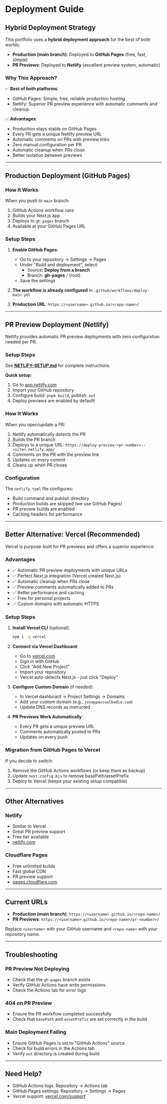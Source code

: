 # Deployment Guide

## Hybrid Deployment Strategy

This portfolio uses a **hybrid deployment approach** for the best of both worlds:

- **Production (main branch)**: Deployed to **GitHub Pages** (free, fast, simple)
- **PR Previews**: Deployed to **Netlify** (excellent preview system, automatic)

### Why This Approach?

✅ **Best of both platforms**:
- GitHub Pages: Simple, free, reliable production hosting
- Netlify: Superior PR preview experience with automatic comments and cleanup

✅ **Advantages**:
- Production stays stable on GitHub Pages
- Every PR gets a unique Netlify preview URL
- Automatic comments on PRs with preview links
- Zero manual configuration per PR
- Automatic cleanup when PRs close
- Better isolation between previews

---

## Production Deployment (GitHub Pages)

### How It Works

When you push to `main` branch:
1. GitHub Actions workflow runs
2. Builds your Next.js app
3. Deploys to `gh-pages` branch
4. Available at your GitHub Pages URL

### Setup Steps

1. **Enable GitHub Pages**:
   - Go to your repository → Settings → Pages
   - Under "Build and deployment", select:
     - Source: **Deploy from a branch**
     - Branch: **gh-pages** / (root)
   - Save the settings

2. **The workflow is already configured** in `.github/workflows/deploy-main.yml`

3. **Production URL**: `https://<username>.github.io/<repo-name>/`

---

## PR Preview Deployment (Netlify)

Netlify provides automatic PR preview deployments with zero configuration needed per PR.

### Setup Steps

See **[NETLIFY-SETUP.md](./NETLIFY-SETUP.md)** for complete instructions.

**Quick setup**:
1. Go to [app.netlify.com](https://app.netlify.com)
2. Import your GitHub repository
3. Configure build: `pnpm build`, publish: `out`
4. Deploy previews are enabled by default!

### How It Works

When you open/update a PR:
1. Netlify automatically detects the PR
2. Builds the PR branch
3. Deploys to a unique URL: `https://deploy-preview-<pr-number>--<site>.netlify.app/`
4. Comments on the PR with the preview link
5. Updates on every commit
6. Cleans up when PR closes

### Configuration

The `netlify.toml` file configures:
- Build command and publish directory
- Production builds are skipped (we use GitHub Pages)
- PR preview builds are enabled
- Caching headers for performance

---

## Better Alternative: Vercel (Recommended)

Vercel is purpose-built for PR previews and offers a superior experience:

### Advantages
- ✅ Automatic PR preview deployments with unique URLs
- ✅ Perfect Next.js integration (Vercel created Next.js)
- ✅ Automatic cleanup when PRs close
- ✅ Preview comments automatically added to PRs
- ✅ Better performance and caching
- ✅ Free for personal projects
- ✅ Custom domains with automatic HTTPS

### Setup Steps

1. **Install Vercel CLI** (optional):
   ```bash
   npm i -g vercel
   ```

2. **Connect via Vercel Dashboard**:
   - Go to [vercel.com](https://vercel.com)
   - Sign in with GitHub
   - Click "Add New Project"
   - Import your repository
   - Vercel auto-detects Next.js - just click "Deploy"

3. **Configure Custom Domain** (if needed):
   - In Vercel dashboard → Project Settings → Domains
   - Add your custom domain (e.g., `joseppascualbadia.com`)
   - Update DNS records as instructed

4. **PR Previews Work Automatically**:
   - Every PR gets a unique preview URL
   - Comments automatically posted to PRs
   - Updates on every push

### Migration from GitHub Pages to Vercel

If you decide to switch:
1. Remove the GitHub Actions workflows (or keep them as backup)
2. Update `next.config.mjs` to remove basePath/assetPrefix
3. Deploy to Vercel (keeps your existing setup compatible)

---

## Other Alternatives

### Netlify
- Similar to Vercel
- Great PR preview support
- Free tier available
- [netlify.com](https://netlify.com)

### Cloudflare Pages
- Free unlimited builds
- Fast global CDN
- PR preview support
- [pages.cloudflare.com](https://pages.cloudflare.com)

---

## Current URLs

- **Production (main branch)**: `https://<username>.github.io/<repo-name>/`
- **PR Previews**: `https://<username>.github.io/<repo-name>/pr-<number>/`

Replace `<username>` with your GitHub username and `<repo-name>` with your repository name.

---

## Troubleshooting

### PR Preview Not Deploying
- Check that the `gh-pages` branch exists
- Verify GitHub Actions have write permissions
- Check the Actions tab for error logs

### 404 on PR Preview
- Ensure the PR workflow completed successfully
- Check that `basePath` and `assetPrefix` are set correctly in the build

### Main Deployment Failing
- Ensure GitHub Pages is set to "GitHub Actions" source
- Check for build errors in the Actions tab
- Verify `out` directory is created during build

---

## Need Help?

- GitHub Actions logs: Repository → Actions tab
- GitHub Pages settings: Repository → Settings → Pages
- Vercel support: [vercel.com/support](https://vercel.com/support)

